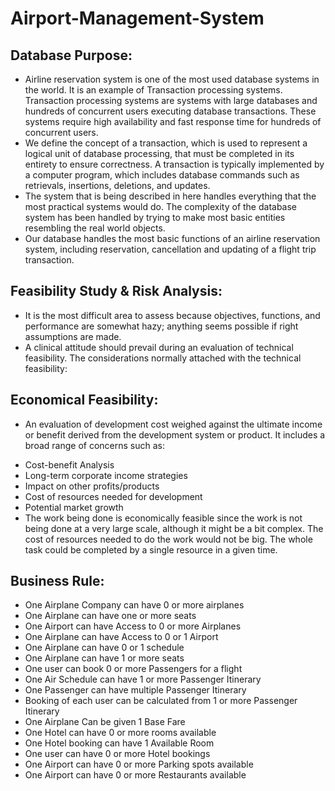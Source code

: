# Airport-Management-System
[](tableu_visualisation.gif)
## Database Purpose:
* Airline reservation system is one of the most used database systems in the world. It is an example of Transaction processing systems. Transaction processing systems are systems with large databases and hundreds of concurrent users executing database transactions. These systems require high availability and fast response time for hundreds of concurrent users.</br>
* We define the concept of a transaction, which is used to represent a logical unit of database processing, that must be completed in its entirety to ensure correctness. A transaction is typically implemented by a computer program, which includes database commands such as retrievals, insertions, deletions, and updates.
* The system that is being described in here handles everything that the most practical systems would do. The complexity of the database system has been handled by trying to make most basic entities resembling the real world objects.
* Our database handles the most basic functions of an airline reservation system, including reservation, cancellation and updating of a flight trip transaction. 
## Feasibility Study & Risk Analysis:
* It is the most difficult area to assess because objectives, functions, and performance are somewhat hazy; anything seems possible if right assumptions are made.
* A clinical attitude should prevail during an evaluation of technical feasibility. The considerations normally attached with the technical feasibility: 
## Economical Feasibility: 
* An evaluation of development cost weighed against the ultimate income or benefit derived from the development system or product. It includes a broad range of concerns such as:
- Cost-benefit Analysis
- Long-term corporate income strategies
- Impact on other profits/products
- Cost of resources needed for development
- Potential market growth
- The work being done is economically feasible since the work is not being done at a very large scale, although it might be a bit complex. The cost of resources needed to do the work would not be big. The whole task could be completed by a single resource in a given time. 

## Business Rule:
* One Airplane Company can have 0 or more airplanes
* One Airplane can have one or more seats
* One Airport can have Access to 0 or more Airplanes
* One Airplane can have Access to 0 or 1 Airport
* One Airplane can have 0 or 1 schedule
* One Airplane can have 1 or more seats
* One user can book 0 or more Passengers for a flight
* One Air Schedule can have 1 or more Passenger Itinerary
* One Passenger can have multiple Passenger Itinerary
* Booking of each user can be calculated from 1 or more Passenger Itinerary
* One Airplane Can be given 1 Base Fare
* One Hotel can have 0 or more rooms available
* One Hotel booking can have 1 Available Room
* One user can have 0 or more Hotel bookings
* One Airport can have 0 or more Parking spots available
* One Airport can have 0 or more Restaurants available
